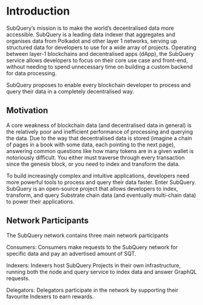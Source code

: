 # Introduction

SubQuery’s mission is to make the world’s decentralised data more accessible. SubQuery is a leading data indexer that aggregates and organises data from Polkadot and other layer 1 networks, serving up structured data for developers to use for a wide array of projects. Operating between layer-1 blockchains and decentralised apps (dApp), the SubQuery service allows developers to focus on their core use case and front-end, without needing to spend unnecessary time on building a custom backend for data processing.

SubQuery proposes to enable every blockchain developer to process and query their data in a completely decentralised way. 

## Motivation

A core weakness of blockchain data (and decentralised data in general) is the relatively poor and inefficient performance of processing and querying the data. Due to the way that decentralised data is stored (imagine a chain of pages in a book with some data, each pointing to the next page), answering common questions like how many tokens are in a given wallet is notoriously difficult. You either must traverse through every transaction since the genesis block,  or you need to index and transform the data. 

To build increasingly complex and intuitive applications, developers need more powerful tools to process and query their data faster. Enter SubQuery. SubQuery is an open-source project that allows developers to index, transform, and query Substrate chain data (and eventually multi-chain data) to power their applications.

## Network Participants

The SubQuery network contains three main network participants

Consumers: Consumers make requests to the SubQuery network for specific data and pay an advertised amount of SQT.

Indexers: Indexers host SubQuery Projects in their own infrastructure, running both the node and query service to index data and answer GraphQL requests.

Delegators: Delegators participate in the network by supporting their favourite Indexers to earn rewards.